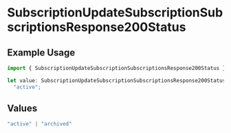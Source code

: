 # SubscriptionUpdateSubscriptionSubscriptionsResponse200Status

## Example Usage

```typescript
import { SubscriptionUpdateSubscriptionSubscriptionsResponse200Status } from "open-billing/models/operations";

let value: SubscriptionUpdateSubscriptionSubscriptionsResponse200Status =
  "active";
```

## Values

```typescript
"active" | "archived"
```
